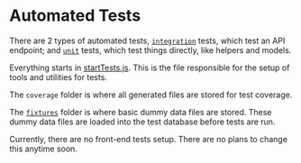# Automated Tests

There are 2 types of automated tests, [`integration`](integration) tests, which test an API endpoint; and [`unit`](unit) tests, which test things directly, like helpers and models.

Everything starts in [startTests.js](startTests.js). This is the file responsible for the setup of tools and utilities for tests.

The `coverage` folder is where all generated files are stored for test coverage.

The [`fixtures`](fixtures) folder is where basic dummy data files are stored. These dummy data files are loaded into the test database before tests are run.

Currently, there are no front-end tests setup. There are no plans to change this anytime soon.
